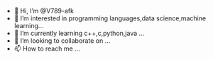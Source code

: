 - 👋 Hi, I’m @V789-afk
- 👀 I’m interested in  programming languages,data science,machine learning...
- 🌱 I’m currently learning c++,c,python,java ...
- 💞️ I’m looking to collaborate on ...
- 📫 How to reach me ...

<!---
V789-afk/V789-afk is a ✨ special ✨ repository because its `README.md` (this file) appears on your GitHub profile.
You can click the Preview link to take a look at your changes.
--->
